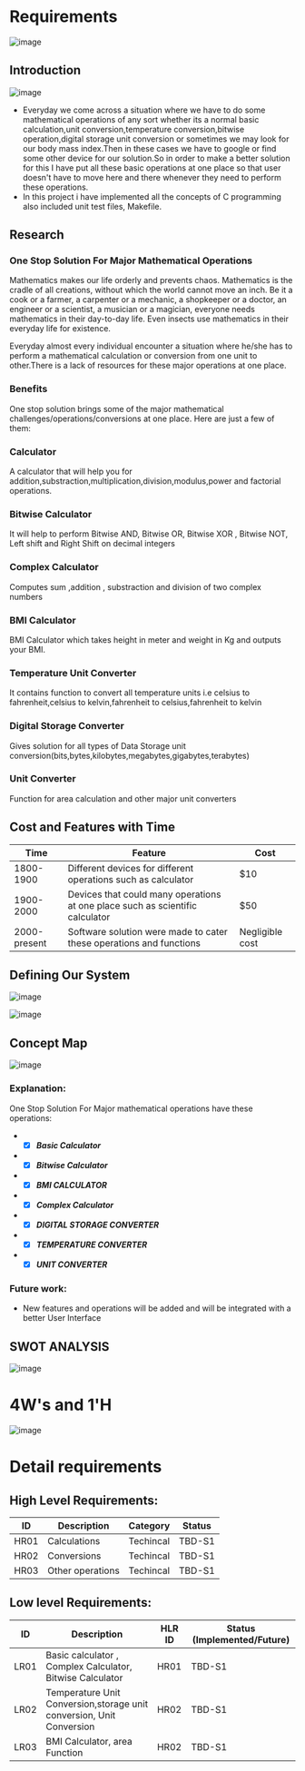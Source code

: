 # Requirements
![image](https://user-images.githubusercontent.com/65653522/115008532-d9397000-9ec8-11eb-97ea-e0c191b21d6d.png)

## Introduction
![image](https://user-images.githubusercontent.com/65653522/114425480-bd874e80-9bd6-11eb-9447-66dd98a6be00.png)
 * Everyday we come across a situation where we have to do some mathematical operations of any sort whether its a normal basic calculation,unit conversion,temperature conversion,bitwise operation,digital storage unit conversion or sometimes we may look for our body mass index.Then in these cases we have to google or find some other device for our solution.So in order to make a better solution for this I have put all these basic operations at one place so that user doesn't have to move here and there whenever they need to perform these operations. 
 * In this project i have implemented all the concepts of C programming also included unit test files, Makefile.

## Research
### One Stop Solution For Major Mathematical Operations
Mathematics makes our life orderly and prevents chaos.
Mathematics is the cradle of all creations, without which the world cannot move an inch. Be it a cook or a farmer, a carpenter or a mechanic, a shopkeeper or a doctor, an engineer or a scientist, a musician or a magician, everyone needs mathematics in their day-to-day life. Even insects use mathematics in their everyday life for existence.

Everyday almost every individual encounter a situation where he/she has to perform a mathematical calculation or conversion from one unit to other.There is a lack of resources for these major operations at one place.

### Benefits
One stop solution brings some of the major mathematical challenges/operations/conversions at one place. Here are 
just a few of them:

### Calculator
A calculator that will help you for addition,substraction,multiplication,division,modulus,power and factorial operations.

### Bitwise Calculator
It will help to perform Bitwise AND, Bitwise OR, Bitwise XOR , Bitwise NOT, Left shift and Right Shift on decimal integers

### Complex Calculator
Computes sum ,addition , substraction and division of two complex numbers

### BMI Calculator
BMI Calculator which takes height in meter and weight in Kg and outputs your BMI.

### Temperature Unit Converter
It contains function to convert all temperature units i.e celsius to fahrenheit,celsius to kelvin,fahrenheit to celsius,fahrenheit to kelvin

### Digital Storage Converter
Gives solution for all types of Data Storage unit conversion(bits,bytes,kilobytes,megabytes,gigabytes,terabytes)

### Unit Converter
Function for area calculation and other major unit converters

## Cost and Features with Time
| Time | Feature | Cost |
| ----- | ----- | ----- |
| 1800-1900  |  Different devices for different operations such as calculator | $10 |
| 1900-2000 | Devices that could many operations at one place such as scientific calculator | $50 |
| 2000-present | Software solution were made to cater these operations and functions| Negligible cost |


## Defining Our System
![image](https://user-images.githubusercontent.com/65653522/114609723-bb97bb00-9cbc-11eb-90c0-3bcdb7450222.png)

![image](https://user-images.githubusercontent.com/65653522/114606249-ad47a000-9cb8-11eb-9a29-81adefbedea9.png)

## Concept Map
![image](https://user-images.githubusercontent.com/65653522/114608533-6ad39280-9cbb-11eb-95ed-2d801040e2df.png)


### Explanation:
One Stop Solution For Major mathematical operations have these operations:
* - [x] **_Basic Calculator_** 
* - [x] **_Bitwise Calculator_** 
* - [x] **_BMI CALCULATOR_** 
* - [x] **_Complex Calculator_** 
* - [x] **_DIGITAL STORAGE CONVERTER_** 
* - [x] **_TEMPERATURE CONVERTER_** 
* - [x] **_UNIT CONVERTER_**

### Future work:
* New features and operations will be added and will be integrated with a better User Interface

## SWOT ANALYSIS
![image](https://user-images.githubusercontent.com/65653522/114605247-83da4480-9cb7-11eb-8ef7-d835cb16d5be.png)


# 4W&#39;s and 1&#39;H

![image](https://user-images.githubusercontent.com/65653522/114605095-58575a00-9cb7-11eb-8940-1324eaa872b4.png)


# Detail requirements
## High Level Requirements: 
| ID | Description | Category | Status | 
| ----- | ----- | ------- | ---------|
| HR01 | Calculations | Techincal | TBD-S1 | 
| HR02 | Conversions | Techincal | TBD-S1 |
| HR03 | Other operations | Techincal | TBD-S1 |

##  Low level Requirements:
 
| ID | Description | HLR ID | Status (Implemented/Future) |
| ------ | --------- | ------ | ----- |
| LR01 | Basic calculator , Complex Calculator, Bitwise Calculator | HR01 | TBD-S1 |
| LR02 | Temperature Unit Conversion,storage unit conversion, Unit Conversion | HR02 | TBD-S1 |
| LR03 | BMI Calculator, area Function | HR02 | TBD-S1 |
